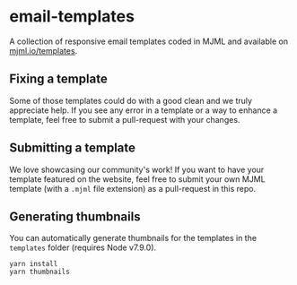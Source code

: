 # email-templates

A collection of responsive email templates coded in MJML and available on [mjml.io/templates](https://mjml.io/templates).

## Fixing a template

Some of those templates could do with a good clean and we truly appreciate help. If you see any error
in a template or a way to enhance a template, feel free to submit a pull-request with your changes.

## Submitting a template

We love showcasing our community's work! If you want to have your template featured on the website,
feel free to submit your own MJML template (with a `.mjml` file extension) as a pull-request in this repo.

## Generating thumbnails

You can automatically generate thumbnails for the templates in the `templates` folder (requires Node v7.9.0).

```
yarn install
yarn thumbnails
```
